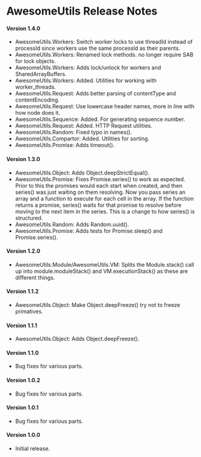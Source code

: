 # AwesomeUtils Release Notes

#### **Version 1.4.0**

 - AwesomeUtils.Workers: Switch worker locks to use threadId instead of processId since workers use the same processId as their parents.
 - AwesomeUtils.Workers: Renamed lock methods. no longer require SAB for lock objects.
 - AwesomeUtils.Workers: Adds lock/unlock for workers and SharedArrayBuffers.
 - AwesomeUtils.Workers: Added. Utilities for working with worker_threads.
 - AwesomeUtils.Request: Adds better parsing of contentType and contentEncoding.
 - AwesomeUtils.Request: Use lowercase header names, more in line with how node does it.
 - AwesomeUtils.Sequence: Added. For generating sequence number.
 - AwesomeUtils.Request: Added. HTTP Request utilities.
 - AwesomeUtils.Random: Fixed typo in names().
 - AwesomeUtils.Compartor: Added. Utilities for sorting.
 - AwesomeUtils.Promise: Adds timeout().

#### **Version 1.3.0**

 - AwesomeUtils.Object: Adds Object.deepStrictEqual().
 - AwesomeUtils.Promise: Fixes Promise.series() to work as expected. Prior to this the promises would each start when created, and then series() was just waiting on them resolving. Now you pass series an array and a function to execute for each cell in the array. If the function returns a promise, series() waits for that promise to resolve before moving to the next item in the series. This is a change to how series() is structured.
 - AwesomeUtils.Random: Adds Random.uuid().
 - AwesomeUtils.Promise: Adds tests for Promise.sleep() and Promise.series().

#### **Version 1.2.0**

 - AwesomeUtils.Module/AwesomeUtils.VM: Splits the Module.stack() call up into module.moduleStack() and VM.executionStack() as these are different things.

#### **Version 1.1.2**

 - AwesomeUtils.Object: Make Object.deepFreeze() try not to freeze primatives.

#### **Version 1.1.1**

 - AwesomeUtils.Object: Adds Object.deepFreeze().

#### **Version 1.1.0**

 - Bug fixes for various parts.

#### **Version 1.0.2**

 - Bug fixes for various parts.

#### **Version 1.0.1**

 - Bug fixes for various parts.

#### **Version 1.0.0**

 - Initial release.
